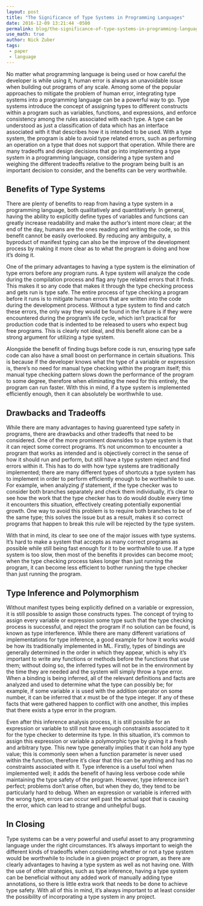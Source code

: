 ```yaml
---
layout: post
title: "The Significance of Type Systems in Programming Languages"
date: 2016-12-09 13:21:44 -0500
permalink: blog/the-significance-of-type-systems-in-programming-languages
use_math: true
author: Nick Zuber
tags:
 - paper
 - language
---
```


No matter what programming language is being used or how careful the developer
is while using it, human error is always an unavoidable issue when building out
programs of any scale. Among some of the popular approaches to mitigate the
problem of human error, integrating type systems into a programming language
can be a powerful way to go. Type systems introduce the concept of assigning
types to different constructs within a program such as variables, functions,
and expressions, and enforce consistency among the rules associated with each
type. A type can be understood as just a classification of data which has an
interface associated with it that describes how it is intended to be used. With
a type system, the program is able to avoid type related errors, such as
performing an operation on a type that does not support that operation. While
there are many tradeoffs and design decisions that go into implementing a type
system in a programming language, considering a type system and weighing the
different tradeoffs relative to the program being built is an important
decision to consider, and the benefits can be very worthwhile.

## Benefits of Type Systems

There are plenty of benefits to reap from having a type system in a programming
language, both qualitatively and quantitatively. In general, having the ability
to explicitly define types of variables and functions can greatly increase
readability and make the author’s intent more clear; at the end of the day,
humans are the ones reading and writing the code, so this benefit cannot be
easily overlooked. By reducing any ambiguity, a byproduct of manifest typing
can also be the improve of the development process by making it more clear as
to what the program is doing and how it’s doing it.  

One of the primary advantages to having a type system is the elimination of
type errors before any program runs. A type system will analyze the code during
the compilation process and flag any type related errors that it finds.
This makes it so any code that makes it through the type checking process and
gets run is type safe. The entire process of type checking a program before it
runs is to mitigate human errors that are written into the code during the
development process. Without a type system to find and catch these errors, the
only way they would be found in the future is if they were encountered during
the program’s life cycle, which isn’t practical for production code that is
indented to be released to users who expect bug free programs. This is clearly
not ideal, and this benefit alone can be a strong argument for utilizing a type
system.  

Alongside the benefit of finding bugs before code is run, ensuring type safe
code can also have a small boost on performance in certain situations. This is
because if the developer knows what the type of a variable or expression is,
there’s no need for manual type checking within the program itself; this manual
type checking pattern slows down the performance of the program to some degree,
therefore when eliminating the need for this entirely, the program can run
faster. With this in mind, if a type system is implemented efficiently enough,
then it can absolutely be worthwhile to use.  

## Drawbacks and Tradeoffs

While there are many advantages to having guarenteed type safety in programs,
there are drawbacks and other tradeoffs that need to be considered. One of the
more prominent downsides to a type system is that it can reject some correct
programs. It’s not uncommon to encounter a program that works as intended and
is objectively correct in the sense of how it should run and perform, but still
have a type system reject and find errors within it. This has to do with
how type systems are traditionally implemented; there are many different types
of shortcuts a type system has to implement in order to perform efficiently
enough to be worthwhile to use. For example, when analyzing _if_ statement, if
the type checker was to consider both branches separately and check them
individually, it’s clear to see how the work that the type checker has to do
would double every time it encounters this situation, effectively creating
potentially exponential growth. One way to avoid this problem is to require
both branches to be of the same type; this solves the issue but as a result,
makes it so correct programs that happen to break this rule will be rejected by
the type system.

With that in mind, its clear to see one of the major issues with type systems.
It’s hard to make a system that accepts as many correct programs as possible
while still being fast enough for it to be worthwhile to use. If a type system
is too slow, then most of the benefits it provides can become moot; when the
type checking process takes longer than just running the program, it can become
less efficient to bother running the type checker than just running the
program.

## Type Inference and Polymorphism

Without manifest types being explicitly defined on a variable or expression, it
is still possible to assign those constructs types. The concept of trying to
assign every variable or expression some type such that the type checking
process is successful, and reject the program if no solution can be found, is
known as type interference. While there are many different variations of
implementations for type inference, a good example for how it works would be
how its traditionally implemented in ML. Firstly, types of bindings are
generally determined in the order in which they appear, which is why it’s
important to write any functions or methods before the functions that use them;
without doing so, the inferred types will not be in the environment by the time
they are needed and the system will simply throw a type error. When a
binding is being inferred, all of the relevant definitions and facts are
analyzed and used to determine what the type can possibly be; for example, if
some variable _x_ is used with the addition operator on some number, it can be
inferred that _x_ must be of the type integer. If any of these facts that were
gathered happen to conflict with one another, this implies that there exists a
type error in the program.  

Even after this inference analysis process, it is still possible for an
expression or variable to still not have enough constraints associated to it
for the type checker to determine its type. In this situation, it’s common to
assign this expression or variable a polymorphic type by giving it a fresh and
arbitrary type. This new type generally implies that it can hold any type
value; this is commonly seen when a function parameter is never used within the
function, therefore it’s clear that this can be anything and has no constraints
associated with it. Type inference is a useful tool when implemented well; it
adds the benefit of having less verbose code while maintaining the type safety
of the program. However, type inference isn’t perfect; problems don’t arise
often, but when they do, they tend to be particularly hard to debug. When an
expression or variable is inferred with the wrong type, errors can occur well
past the actual spot that is causing the error, which can lead to strange and
unhelpful bugs.

## In Closing

Type systems can be a very powerful and useful asset to any programming
language under the right circumstances. It’s always important to weigh the
different kinds of tradeoffs when considering whether or not a type system
would be worthwhile to include in a given project or program, as there are
clearly advantages to having a type system as well as not having one. With the
use of other strategies, such as type inference, having a type system can be
beneficial without any added work of manually adding type annotations, so there
is little extra work that needs to be done to achieve type safety. With all of
this in mind, it’s always important to at least consider the possibility of
incorporating a type system in any project.
